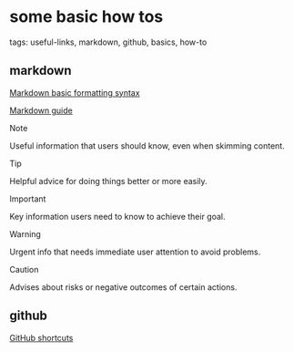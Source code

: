 # some basic how tos

tags: useful-links, markdown, github, basics, how-to

## markdown

[Markdown basic formatting syntax](https://docs.github.com/en/get-started/writing-on-github/getting-started-with-writing-and-formatting-on-github/basic-writing-and-formatting-syntax)

[Markdown guide](https://www.markdownguide.org/basic-syntax/)

> [!NOTE]
> Useful information that users should know, even when skimming content.

> [!TIP]
> Helpful advice for doing things better or more easily.

> [!IMPORTANT]
> Key information users need to know to achieve their goal.

> [!WARNING]
> Urgent info that needs immediate user attention to avoid problems.

> [!CAUTION]
> Advises about risks or negative outcomes of certain actions.



## github

[GitHub shortcuts](https://docs.github.com/en/get-started/accessibility/keyboard-shortcuts)
